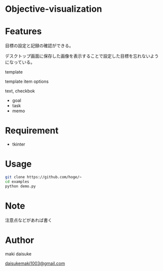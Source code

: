 # Objective-visualization
# Features

目標の設定と記録の確認ができる。

デスクトップ画面に保存した画像を表示することで設定した目標を忘れないようになっている。



template

template item options

text, checkbok

- goal
- task
- memo

# Requirement

* tkinter

# Usage

```bash
git clone https://github.com/hoge/~
cd examples
python demo.py
```

# Note

注意点などがあれば書く

# Author

maki daisuke

daisukemaki1003@gmail.com
